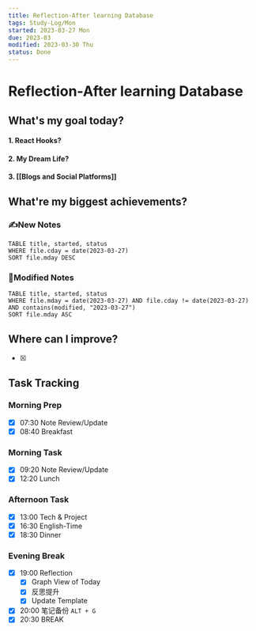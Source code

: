 ```yaml
---
title: Reflection-After learning Database
tags: Study-Log/Mon
started: 2023-03-27 Mon
due: 2023-03
modified: 2023-03-30 Thu
status: Done
---
```

# Reflection-After learning Database
## What's my goal today?
#### 1. React Hooks?
#### 2. My Dream Life? 
#### 3. [[Blogs and Social Platforms]]
## What're my biggest achievements?
### ✍️New Notes

```dataview
TABLE title, started, status
WHERE file.cday = date(2023-03-27)
SORT file.mday DESC
```

### 📝Modified Notes

```dataview
TABLE title, started, status
WHERE file.mday = date(2023-03-27) AND file.cday != date(2023-03-27) AND contains(modified, "2023-03-27")
SORT file.mday ASC
```

## Where can I improve?
- [x] 
## Task Tracking
### Morning Prep
- [x] 07:30 Note Review/Update
- [x] 08:40 Breakfast
### Morning Task
- [x] 09:20 Note Review/Update
- [x] 12:20 Lunch
### Afternoon Task
- [x] 13:00 Tech & Project
- [x] 16:30 English-Time
- [x] 18:30 Dinner
### Evening Break
- [x] 19:00 Reflection
	- [x] Graph View of Today
	- [x] 反思提升
	- [x] Update Template 
- [x] 20:00 笔记备份 `ALT + G`
- [x] 20:30 BREAK